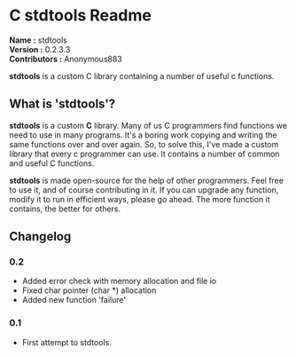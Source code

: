 # C stdtools Readme #

**Name         :** stdtools  
**Version      :** 0.2.3.3  
**Contributors :** Anonymous883  

**stdtools** is a custom C library containing a number of useful c functions.

## What is 'stdtools'? ##

**stdtools** is a custom **C** library. Many of us C programmers find functions we need to use in many programs. It's a boring work copying and writing the same functions over and over again. So, to solve this, I've made a custom library that every c programmer can use. It contains a number of common and useful C functions.

**stdtools** is made open-source for the help of other programmers. Feel free to use it, and of course contributing in it. If you can upgrade any function, modify it to run in efficient ways, please go ahead. The more function it contains, the better for others.

## Changelog ##

  ### 0.2 ###
  * Added error check with memory allocation and file io
  * Fixed char pointer (char *) allocation
  * Added new function 'failure'

  ### 0.1 ###
  * First attempt to stdtools. 
